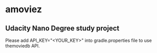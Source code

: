 # amoviez
Udacity Nano Degree study project
-
Please add API_KEY="<YOUR_KEY>" into gradle.properties file to use themoviedb API.